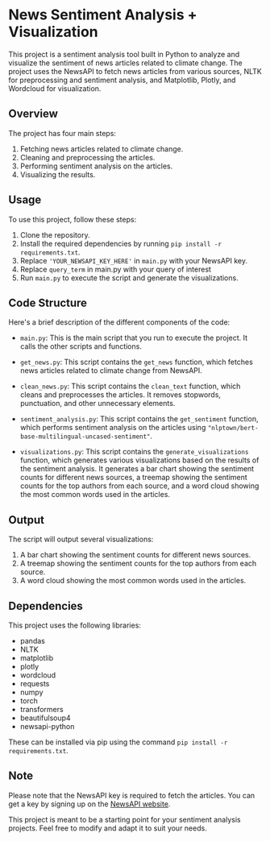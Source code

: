 # News Sentiment Analysis + Visualization

This project is a sentiment analysis tool built in Python to analyze and visualize the sentiment of news articles related to climate change. The project uses the NewsAPI to fetch news articles from various sources, NLTK for preprocessing and sentiment analysis, and Matplotlib, Plotly, and Wordcloud for visualization.

## Overview

The project has four main steps:

1. Fetching news articles related to climate change.
2. Cleaning and preprocessing the articles.
3. Performing sentiment analysis on the articles.
4. Visualizing the results.

## Usage

To use this project, follow these steps:

1. Clone the repository.
2. Install the required dependencies by running `pip install -r requirements.txt`.
3. Replace `'YOUR_NEWSAPI_KEY_HERE'` in `main.py` with your NewsAPI key.
4. Replace `query_term` in main.py with your query of interest
5. Run `main.py` to execute the script and generate the visualizations.

## Code Structure

Here's a brief description of the different components of the code:

- `main.py`: This is the main script that you run to execute the project. It calls the other scripts and functions.

- `get_news.py`: This script contains the `get_news` function, which fetches news articles related to climate change from NewsAPI.

- `clean_news.py`: This script contains the `clean_text` function, which cleans and preprocesses the articles. It removes stopwords, punctuation, and other unnecessary elements.

- `sentiment_analysis.py`: This script contains the `get_sentiment` function, which performs sentiment analysis on the articles using `"nlptown/bert-base-multilingual-uncased-sentiment"`.

- `visualizations.py`: This script contains the `generate_visualizations` function, which generates various visualizations based on the results of the sentiment analysis. It generates a bar chart showing the sentiment counts for different news sources, a treemap showing the sentiment counts for the top authors from each source, and a word cloud showing the most common words used in the articles.

## Output

The script will output several visualizations:

1. A bar chart showing the sentiment counts for different news sources.
2. A treemap showing the sentiment counts for the top authors from each source.
3. A word cloud showing the most common words used in the articles.

## Dependencies

This project uses the following libraries:

- pandas
- NLTK
- matplotlib
- plotly
- wordcloud
- requests
- numpy
- torch
- transformers
- beautifulsoup4
- newsapi-python

These can be installed via pip using the command `pip install -r requirements.txt`.

## Note

Please note that the NewsAPI key is required to fetch the articles. You can get a key by signing up on the [NewsAPI website](https://newsapi.org/).

This project is meant to be a starting point for your sentiment analysis projects. Feel free to modify and adapt it to suit your needs.
